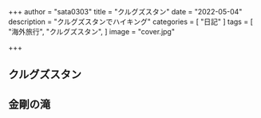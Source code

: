 +++
author = "sata0303"
title = "クルグズスタン"
date = "2022-05-04"
description = "クルグズスタンでハイキング"
categories = [
    "日記"
]
tags = [
    "海外旅行", "クルグズスタン",
]
image = "cover.jpg"

+++



<!--more-->


## クルグズスタン




## 金剛の滝
